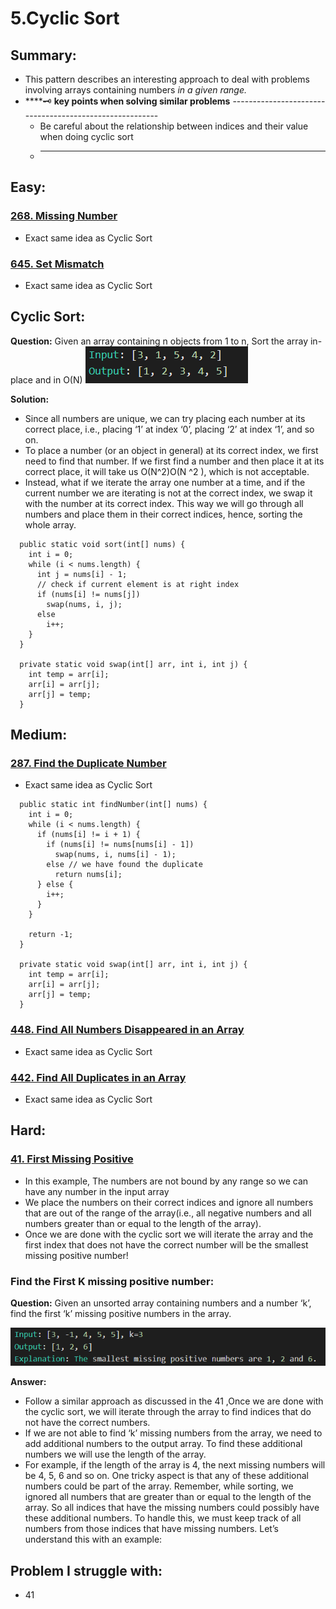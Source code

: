 # 5.Cyclic Sort

## Summary:

* This pattern describes an interesting approach to deal with problems involving arrays containing numbers _in a given range._
* \*\*\*\*🗝 **key points when solving similar problems** --------------------------------------------------------
  * Be careful about the relationship between indices and their value when doing cyclic sort
  * ---------------------------------------------------------------------------------------------------------------

## Easy:

### [268. Missing Number](https://leetcode.com/problems/missing-number/)

* Exact same idea as Cyclic Sort 

### [645. Set Mismatch](https://leetcode.com/problems/set-mismatch/)

* Exact same idea as Cyclic Sort

## Cyclic Sort:

**Question:** Given an array containing n objects from 1 to n, Sort the array in-place and in O\(N\) ![](../.gitbook/assets/image%20%2812%29.png) 

**Solution:**

* Since all numbers are unique, we can try placing each number at its correct place, i.e., placing ‘1’ at index ‘0’, placing ‘2’ at index ‘1’, and so on.
* To place a number \(or an object in general\) at its correct index, we first need to find that number. If we first find a number and then place it at its correct place, it will take us O\(N^2\)O\(N
  ^2
  \), which is not acceptable.
* Instead, what if we iterate the array one number at a time, and if the current number we are iterating is not at the correct index, we swap it with the number at its correct index. This way we will go through all numbers and place them in their correct indices, hence, sorting the whole array.

```text
  public static void sort(int[] nums) {
    int i = 0;
    while (i < nums.length) {
      int j = nums[i] - 1;
      // check if current element is at right index
      if (nums[i] != nums[j])
        swap(nums, i, j);
      else
        i++;
    }
  }

  private static void swap(int[] arr, int i, int j) {
    int temp = arr[i];
    arr[i] = arr[j];
    arr[j] = temp;
  }
```

## Medium:

### [287. Find the Duplicate Number](https://leetcode.com/problems/find-the-duplicate-number/)

* Exact same idea as Cyclic Sort

```text
  public static int findNumber(int[] nums) {
    int i = 0;
    while (i < nums.length) {
      if (nums[i] != i + 1) {
        if (nums[i] != nums[nums[i] - 1])
          swap(nums, i, nums[i] - 1);
        else // we have found the duplicate
          return nums[i];
      } else {
        i++;
      }
    }

    return -1;
  }

  private static void swap(int[] arr, int i, int j) {
    int temp = arr[i];
    arr[i] = arr[j];
    arr[j] = temp;
  }
```

### [448. Find All Numbers Disappeared in an Array](https://leetcode.com/problems/find-all-numbers-disappeared-in-an-array/)

* Exact same idea as Cyclic Sort

### [442. Find All Duplicates in an Array](https://leetcode.com/problems/find-all-duplicates-in-an-array/)

* Exact same idea as Cyclic Sort

## Hard:

### [41. First Missing Positive](https://leetcode.com/problems/first-missing-positive/)

* In this example, The numbers are not bound by any range so we can have any number in the input array
* We  place the numbers on their correct indices and ignore all numbers that are out of the range of the array\(i.e., all negative numbers and all numbers greater than or equal to the length of the array\).
* Once we are done with the cyclic sort we will iterate the array and the first index that does not have the correct number will be the smallest missing positive number!

### Find the First K missing positive number:

**Question:** Given an unsorted array containing numbers and a number ‘k’, find the first ‘k’ missing positive numbers in the array.  

![](../.gitbook/assets/image%20%2813%29.png)

  
**Answer:**

* Follow a similar approach as discussed in the 41 ,Once we are done with the cyclic sort, we will iterate through the array to find indices that do not have the correct numbers.
* If we are not able to find ‘k’ missing numbers from the array, we need to add additional numbers to the output array. To find these additional numbers we will use the length of the array. 
* For example, if the length of the array is 4, the next missing numbers will be 4, 5, 6 and so on. One tricky aspect is that any of these additional numbers could be part of the array. Remember, while sorting, we ignored all numbers that are greater than or equal to the length of the array. So all indices that have the missing numbers could possibly have these additional numbers. To handle this, we must keep track of all numbers from those indices that have missing numbers. Let’s understand this with an example:



## Problem I struggle with:

* 41

### 



